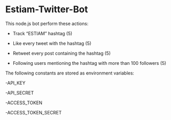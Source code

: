 # Estiam-Twitter-Bot
This node.js bot perform these actions:
- Track “ESTIAM” hashtag (5)
 

- Like every tweet with the hashtag (5)
 

- Retweet every post containing the hashtag (5)
 

- Following users mentioning the hashtag with more than 100 followers (5)


The following constants are stored as environment variables: 

-API_KEY

-API_SECRET

-ACCESS_TOKEN

-ACCESS_TOKEN_SECRET
